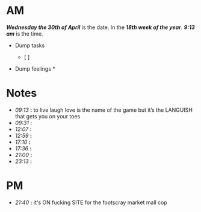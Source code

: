 # AM
***Wednesday the 30th of April*** is the date. In the ***18th week of the year***.
***9:13 am*** is the time.
* Dump tasks
	* [ ] 

* Dump feelings
	* 

# Notes

* *09:13* **:**   to live laugh love is the name of the game but it’s the LANGUISH that gets you on your toes
* *09:31* **:**   
* *12:07* **:**   
* *12:59* **:**   
* *17:10* **:**   
* *17:36* **:**   
* *21:00* **:**   
* *23:13* **:**   




# PM

* *21:40* **:**   it's ON fucking SITE for the footscray market mall cop